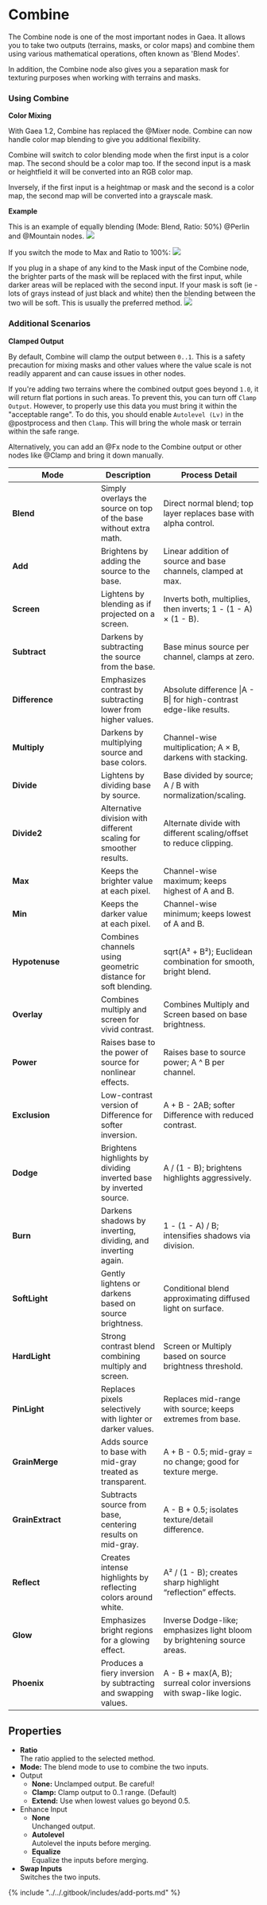 # Combine

The Combine node is one of the most important nodes in Gaea. It allows you to take two outputs (terrains, masks, or color maps) and combine them using various mathematical operations, often known as 'Blend Modes'.

In addition, the Combine node also gives you a separation mask for texturing purposes when working with terrains and masks.

### Using Combine

**Color Mixing**

With Gaea 1.2, Combine has replaced the @Mixer node. Combine can now handle color map blending to give you additional flexibility.

Combine will switch to color blending mode when the first input is a color map. The second should be a color map too. If the second input is a mask or heightfield it will be converted into an RGB color map.

Inversely, if the first input is a heightmap or mask and the second is a color map, the second map will be converted into a grayscale mask.

**Example**

This is an example of equally blending (Mode: Blend, Ratio: 50%) @Perlin and @Mountain nodes. ![](../../images/ref/Combine/combine--blend.webp)

If you switch the mode to Max and Ratio to 100%: ![](../../images/ref/Combine/combine--max.webp)

If you plug in a shape of any kind to the Mask input of the Combine node, the brighter parts of the mask will be replaced with the first input, while darker areas will be replaced with the second input. If your mask is soft (ie - lots of grays instead of just black and white) then the blending between the two will be soft. This is usually the preferred method. ![](../../images/ref/Combine/combine--hardmask.webp)

### Additional Scenarios

**Clamped Output**

By default, Combine will clamp the output between `0..1`. This is a safety precaution for mixing masks and other values where the value scale is not readily apparent and can cause issues in other nodes.

If you're adding two terrains where the combined output goes beyond `1.0`, it will return flat portions in such areas. To prevent this, you can turn off `Clamp Output`. However, to properly use this data you must bring it within the "acceptable range". To do this, you should enable `Autolevel (Lv)` in the @postprocess and then `Clamp`. This will bring the whole mask or terrain within the safe range.

Alternatively, you can add an @Fx node to the Combine output or other nodes like @Clamp and bring it down manually.



<table><thead><tr><th width="162.4000244140625">Mode</th><th>Description</th><th>Process Detail</th></tr></thead><tbody><tr><td><strong>Blend</strong></td><td>Simply overlays the source on top of the base without extra math.</td><td>Direct normal blend; top layer replaces base with alpha control.</td></tr><tr><td><strong>Add</strong></td><td>Brightens by adding the source to the base.</td><td>Linear addition of source and base channels, clamped at max.</td></tr><tr><td><strong>Screen</strong></td><td>Lightens by blending as if projected on a screen.</td><td>Inverts both, multiplies, then inverts; 1 - (1 - A) × (1 - B).</td></tr><tr><td><strong>Subtract</strong></td><td>Darkens by subtracting the source from the base.</td><td>Base minus source per channel, clamps at zero.</td></tr><tr><td><strong>Difference</strong></td><td>Emphasizes contrast by subtracting lower from higher values.</td><td>Absolute difference |A - B| for high-contrast edge-like results.</td></tr><tr><td><strong>Multiply</strong></td><td>Darkens by multiplying source and base colors.</td><td>Channel-wise multiplication; A × B, darkens with stacking.</td></tr><tr><td><strong>Divide</strong></td><td>Lightens by dividing base by source.</td><td>Base divided by source; A / B with normalization/scaling.</td></tr><tr><td><strong>Divide2</strong></td><td>Alternative division with different scaling for smoother results.</td><td>Alternate divide with different scaling/offset to reduce clipping.</td></tr><tr><td><strong>Max</strong></td><td>Keeps the brighter value at each pixel.</td><td>Channel-wise maximum; keeps highest of A and B.</td></tr><tr><td><strong>Min</strong></td><td>Keeps the darker value at each pixel.</td><td>Channel-wise minimum; keeps lowest of A and B.</td></tr><tr><td><strong>Hypotenuse</strong></td><td>Combines channels using geometric distance for soft blending.</td><td>sqrt(A² + B²); Euclidean combination for smooth, bright blend.</td></tr><tr><td><strong>Overlay</strong></td><td>Combines multiply and screen for vivid contrast.</td><td>Combines Multiply and Screen based on base brightness.</td></tr><tr><td><strong>Power</strong></td><td>Raises base to the power of source for nonlinear effects.</td><td>Raises base to source power; A ^ B per channel.</td></tr><tr><td><strong>Exclusion</strong></td><td>Low-contrast version of Difference for softer inversion.</td><td>A + B - 2AB; softer Difference with reduced contrast.</td></tr><tr><td><strong>Dodge</strong></td><td>Brightens highlights by dividing inverted base by inverted source.</td><td>A / (1 - B); brightens highlights aggressively.</td></tr><tr><td><strong>Burn</strong></td><td>Darkens shadows by inverting, dividing, and inverting again.</td><td>1 - (1 - A) / B; intensifies shadows via division.</td></tr><tr><td><strong>SoftLight</strong></td><td>Gently lightens or darkens based on source brightness.</td><td>Conditional blend approximating diffused light on surface.</td></tr><tr><td><strong>HardLight</strong></td><td>Strong contrast blend combining multiply and screen.</td><td>Screen or Multiply based on source brightness threshold.</td></tr><tr><td><strong>PinLight</strong></td><td>Replaces pixels selectively with lighter or darker values.</td><td>Replaces mid-range with source; keeps extremes from base.</td></tr><tr><td><strong>GrainMerge</strong></td><td>Adds source to base with mid-gray treated as transparent.</td><td>A + B - 0.5; mid-gray = no change; good for texture merge.</td></tr><tr><td><strong>GrainExtract</strong></td><td>Subtracts source from base, centering results on mid-gray.</td><td>A - B + 0.5; isolates texture/detail difference.</td></tr><tr><td><strong>Reflect</strong></td><td>Creates intense highlights by reflecting colors around white.</td><td>A² / (1 - B); creates sharp highlight “reflection” effects.</td></tr><tr><td><strong>Glow</strong></td><td>Emphasizes bright regions for a glowing effect.</td><td>Inverse Dodge-like; emphasizes light bloom by brightening source areas.</td></tr><tr><td><strong>Phoenix</strong></td><td>Produces a fiery inversion by subtracting and swapping values.</td><td>A - B + max(A, B); surreal color inversions with swap-like logic.</td></tr></tbody></table>

## Properties

* **Ratio**  
  The ratio applied to the selected method.
* **Mode:** The blend mode to use to combine the two inputs.
* Output
  * **None:** Unclamped output. Be careful!
  * **Clamp:** Clamp output to 0..1 range. (Default)
  * **Extend:** Use when lowest values go beyond 0.5.
* Enhance Input
  * **None**  
  Unchanged output.
  * **Autolevel**  
  Autolevel the inputs before merging.
  * **Equalize**  
  Equalize the inputs before merging.
* **Swap Inputs**  
  Switches the two inputs.

{% include "../../.gitbook/includes/add-ports.md" %}

